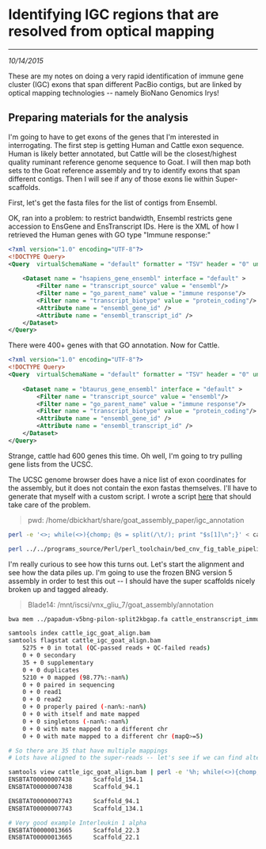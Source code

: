 # Identifying IGC regions that are resolved from optical mapping
---
*10/14/2015*

These are my notes on doing a very rapid identification of immune gene cluster (IGC) exons that span different PacBio contigs, but are linked by optical mapping technologies -- namely BioNano Genomics Irys!


## Preparing materials for the analysis

I'm going to have to get exons of the genes that I'm interested in interrogating. The first step is getting Human and Cattle exon sequence. Human is likely better annotated, but Cattle will be the closest/highest quality ruminant reference genome sequence to Goat. I will then map both sets to the Goat reference assembly and try to identify exons that span different contigs. Then I will see if any of those exons lie within Super-scaffolds.

First, let's get the fasta files for the list of contigs from Ensembl.

OK, ran into a problem: to restrict bandwidth, Ensembl restricts gene accession to EnsGene and EnsTranscript IDs. Here is the XML of how I retrieved the Human genes with GO type "Immune response:"

```xml
<?xml version="1.0" encoding="UTF-8"?>
<!DOCTYPE Query>
<Query  virtualSchemaName = "default" formatter = "TSV" header = "0" uniqueRows = "0" count = "" datasetConfigVersion = "0.6" >
			
	<Dataset name = "hsapiens_gene_ensembl" interface = "default" >
		<Filter name = "transcript_source" value = "ensembl"/>
		<Filter name = "go_parent_name" value = "immune response"/>
		<Filter name = "transcript_biotype" value = "protein_coding"/>
		<Attribute name = "ensembl_gene_id" />
		<Attribute name = "ensembl_transcript_id" />
	</Dataset>
</Query>
```

There were 400+ genes with that GO annotation. Now for Cattle.

```xml
<?xml version="1.0" encoding="UTF-8"?>
<!DOCTYPE Query>
<Query  virtualSchemaName = "default" formatter = "TSV" header = "0" uniqueRows = "0" count = "" datasetConfigVersion = "0.6" >
			
	<Dataset name = "btaurus_gene_ensembl" interface = "default" >
		<Filter name = "transcript_source" value = "ensembl"/>
		<Filter name = "go_parent_name" value = "immune response"/>
		<Filter name = "transcript_biotype" value = "protein_coding"/>
		<Attribute name = "ensembl_gene_id" />
		<Attribute name = "ensembl_transcript_id" />
	</Dataset>
</Query>
```

Strange, cattle had 600 genes this time. Oh well, I'm going to try pulling gene lists from the UCSC.

The UCSC genome browser does have a nice list of exon coordinates for the assembly, but it does not contain the exon fastas themselves. I'll have to generate that myself with a custom script. I wrote a script [here](https://github.com/njdbickhart/perl_toolchain/blob/master/bed_cnv_fig_table_pipeline/generateExonFastaFromUCSCTable.pl) that should take care of the problem.

> pwd: /home/dbickhart/share/goat_assembly_paper/igc_annotation

```bash
perl -e '<>; while(<>){chomp; @s = split(/\t/); print "$s[1]\n";}' < cattle_ensid_immune_response.txt > cattle_enstranscript_immune_response.txt

perl ../../programs_source/Perl/perl_toolchain/bed_cnv_fig_table_pipeline/generateExonFastaFromUCSCTable.pl -b umd3EnsGene.txt -f ../../umd3_data/umd3_kary_unmask_ngap.fa -e cattle_enstranscript_immune_response.txt -o cattle_enstranscript_immune_response.fa
```

I'm really curious to see how this turns out. Let's start the alignment and see how the data piles up. I'm going to use the frozen BNG version 5 assembly in order to test this out -- I should have the super scaffolds nicely broken up and tagged already.

> Blade14: /mnt/iscsi/vnx_gliu_7/goat_assembly/annotation

```bash
bwa mem ../papadum-v5bng-pilon-split2kbgap.fa cattle_enstranscript_immune_response.fa | samtools view -bS - | samtools sort -T cattle.temp -o cattle_igc_goat_align.bam -

samtools index cattle_igc_goat_align.bam
samtools flagstat cattle_igc_goat_align.bam
	5275 + 0 in total (QC-passed reads + QC-failed reads)
	0 + 0 secondary
	35 + 0 supplementary
	0 + 0 duplicates
	5210 + 0 mapped (98.77%:-nan%)
	0 + 0 paired in sequencing
	0 + 0 read1
	0 + 0 read2
	0 + 0 properly paired (-nan%:-nan%)
	0 + 0 with itself and mate mapped
	0 + 0 singletons (-nan%:-nan%)
	0 + 0 with mate mapped to a different chr
	0 + 0 with mate mapped to a different chr (mapQ>=5)

# So there are 35 that have multiple mappings
# Lots have aligned to the super-reads -- let's see if we can find alternative mappings

samtools view cattle_igc_goat_align.bam | perl -e '%h; while(<>){chomp; @s = split(/\t/); $s[0] =~ s/\_\d{1,3}$//; $h{$s[0]}->{$s[2]} = 1;} foreach my $contig (keys %h){foreach my $chr (keys %{$h{$contig}}){ print "$contig\t$chr\n";}}' | less
ENSBTAT00000007438      Scaffold_154.1
ENSBTAT00000007438      Scaffold_94.1

ENSBTAT00000007743      Scaffold_94.1
ENSBTAT00000007743      Scaffold_134.1

# Very good example Interleukin 1 alpha
ENSBTAT00000013665      Scaffold_22.3
ENSBTAT00000013665      Scaffold_22.1
```